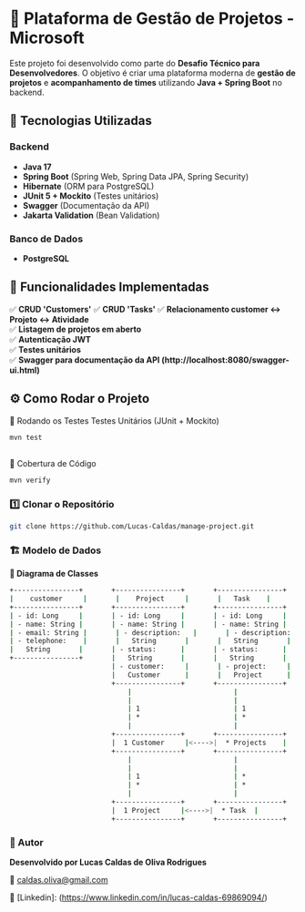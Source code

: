 # 📌 Plataforma de Gestão de Projetos - Microsoft

Este projeto foi desenvolvido como parte do **Desafio Técnico para Desenvolvedores**. O objetivo é criar uma plataforma moderna de **gestão de projetos** e **acompanhamento de times** utilizando **Java + Spring Boot** no backend.

## 🚀 Tecnologias Utilizadas

### **Backend**
- **Java 17**
- **Spring Boot** (Spring Web, Spring Data JPA, Spring Security)
- **Hibernate** (ORM para PostgreSQL)
- **JUnit 5 + Mockito** (Testes unitários)
- **Swagger** (Documentação da API)
- **Jakarta Validation** (Bean Validation)

### **Banco de Dados**
- **PostgreSQL**

## 📂 Funcionalidades Implementadas
✅ **CRUD 'Customers'**
✅ **CRUD 'Tasks'**
✅ **Relacionamento customer ↔ Projeto ↔ Atividade**  
✅ **Listagem de projetos em aberto**  
✅ **Autenticação JWT**  
✅ **Testes unitários**  
✅ **Swagger para documentação da API (http://localhost:8080/swagger-ui.html)**

## ⚙️ Como Rodar o Projeto
🧪 Rodando os Testes
Testes Unitários (JUnit + Mockito)
```sh
mvn test
```

##
🧪 Cobertura de Código
```sh
mvn verify
```

### **1️⃣ Clonar o Repositório**
```sh
git clone https://github.com/Lucas-Caldas/manage-project.git
```
### **🏗️ Modelo de Dados**
**📌 Diagrama de Classes**
```sh
+----------------+       +----------------+       +----------------+
|    customer     |       |    Project     |       |   Task    |
+----------------+       +----------------+       +----------------+
| - id: Long     |       | - id: Long     |       | - id: Long     |
| - name: String |       | - name: String |       | - name: String |
| - email: String |       | - description:   |       | - description:   |
| - telephone:    |       |   String       |       |   String       |
|   String       |       | - status:      |       | - status:      |
+----------------+       |   String       |       |   String       |
                         | - customer:     |       | - project:     |
                         |   Customer      |       |   Project      |
                         +----------------+       +----------------+
                             |                         |
                             |                         |
                             | 1                       | 1
                             | *                       | *
                             |                         |
                         +----------------+       +----------------+
                         |  1 Customer     |<---->|  * Projects    |
                         +----------------+       +----------------+
                             |                         |
                             |                         |
                             | 1                       | *
                             | *                       | *
                             |                         |
                         +----------------+       +----------------+
                         |  1 Project     |<---->|  * Task  |
                         +----------------+       +----------------+

```
### 📌 Autor
**Desenvolvido por Lucas Caldas de Oliva Rodrigues**

📧 caldas.oliva@gmail.com

🔗 [Linkedin]: (https://www.linkedin.com/in/lucas-caldas-69869094/)
